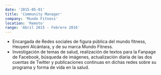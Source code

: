 ```yaml
---
date: '2015-05-01'
title: 'Community Manager'
company: 'Mundo Fitness'
location: 'Remoto'
range: 'Abril 2015 - Febrero 2016'
---
```


- Encargada de Redes sociales de figura pública del mundo fitness, Heuyení Alcántara, y de su marca Mundo Fitness.
- Investigación de temas de salud, realización de textos para la Fanpage de Facebook, búsqueda de imágenes, actualización diaria de las dos cuentas de Twitter y publicaciones continuas en dichas redes sobre su programa y forma de vida en la salud.
